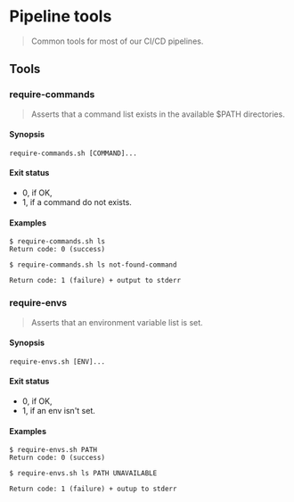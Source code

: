 # Pipeline tools

> Common tools for most of our CI/CD pipelines.

## Tools

### require-commands

> Asserts that a command list exists in the available $PATH directories.

#### Synopsis

```
require-commands.sh [COMMAND]...
```

#### Exit status

- 0, if OK,
- 1, if a command do not exists.

#### Examples

```
$ require-commands.sh ls
Return code: 0 (success)
```

```
$ require-commands.sh ls not-found-command

Return code: 1 (failure) + output to stderr
```

### require-envs

> Asserts that an environment variable list is set.

#### Synopsis

```
require-envs.sh [ENV]...
```

#### Exit status

- 0, if OK,
- 1, if an env isn't set.

#### Examples

```
$ require-envs.sh PATH
Return code: 0 (success)
```

```
$ require-envs.sh ls PATH UNAVAILABLE

Return code: 1 (failure) + outup to stderr
```
